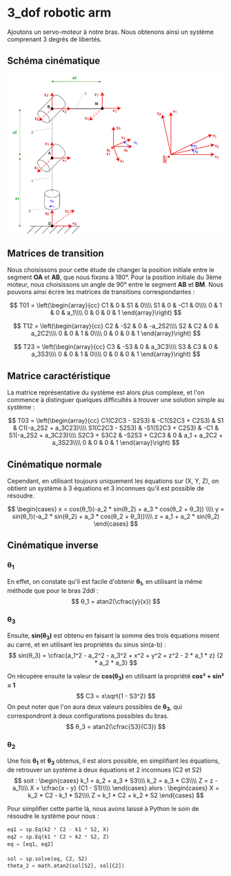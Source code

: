 # 3_dof robotic arm

Ajoutons un servo-moteur à notre bras. 
Nous obtenons ainsi un système comprenant 3 degrés de libertés. 

## Schéma cinématique

![schema_3dof](images/3dof_luna_arm.drawio.png)

## Matrices de transition
Nous choisissons pour cette étude de changer la position initiale entre le segment **OA** et **AB**, que nous fixons à 180°. Pour la position initiale du 3ème moteur, nous choisissons un angle de 90° entre le segment **AB** et **BM**. Nous pouvons ainsi écrire les matrices de transitions correspondantes :

$$
T01 = 
\left(\begin{array}{cc}
C1 & 0 & S1 & 0\\\\
S1 & 0 & -C1 & 0\\\\
0 & 1 & 0 & a_1\\\\
0 & 0 & 0 & 1
\end{array}\right)
$$

$$
T12 = 
\left(\begin{array}{cc}
C2 & -S2 & 0 & -a_2S2\\\\
S2 & C2 & 0 & a_2C2\\\\
0 & 0 & 1 & 0\\\\
0 & 0 & 0 & 1
\end{array}\right)
$$

$$
T23 = 
\left(\begin{array}{cc}
C3 & -S3 & 0 & a_3C3\\\\
S3 & C3 & 0 & a_3S3\\\\
0 & 0 & 1 & 0\\\\
0 & 0 & 0 & 1
\end{array}\right)
$$

## Matrice caractéristique
La matrice représentative du système est alors plus complexe, et l'on commence à distinguer quelques difficultés à trouver une solution simple au système : 

$$
T03 = 
\left(\begin{array}{cc}
C1(C2C3 - S2S3) & -C1(S2C3 + C2S3) & S1 & C1(-a_2S2 + a_3C23)\\\\
S1(C2C3 - S2S3) & -S1(S2C3 + C2S3) & -C1 & S1(-a_2S2 + a_3C23)\\\\
S2C3 + S3C2 & -S2S3 + C2C3 & 0 & a_1 + a_2C2 + a_3S23\\\\
0 & 0 & 0 & 1
\end{array}\right)
$$

## Cinématique normale
Cependant, en utilisant toujours uniquement les équations sur (X, Y, Z), on obtient un système à 3 équations et 3 inconnues qu'il est possible de résoudre. 

$$ 
\begin{cases}
    x = cos(θ_1)(-a_2 * sin(θ_2) + a_3 * cos(θ_2 + θ_3)) \\\\
    y = sin(θ_1)(-a_2 * sin(θ_2) + a_3 * cos(θ_2 + θ_3))\\\\
    z = a_1 + a_2 * sin(θ_2)
\end{cases}
$$

## Cinématique inverse
### θ<sub>1</sub>
En effet, on constate qu'il est facile d'obtenir **θ<sub>1</sub>**, en utilisant la même méthode que pour le bras 2ddl :
$$
θ_1 = atan2(\cfrac{y}{x})
$$

### θ<sub>3</sub>
Ensuite, **sin(θ<sub>3</sub>)** est obtenu en faisant la somme des trois équations misent au carré, et en utilisant les propriétés du sinus sin(a-b) :
$$
sin(θ_3) = \cfrac{a_1^2 - a_2^2 - a_3^2 + x^2 + y^2 + z^2 - 2 * a_1 * z} {2 * a_2 * a_3}
$$

On récupère ensuite la valeur de **cos(θ<sub>3</sub>)** en utilisant la propriété **cos² + sin² = 1**
$$
C3 = ±\sqrt{1 - S3^2}
$$
On peut noter que l'on aura deux valeurs possibles de **θ<sub>3</sub>**, qui correspondront à deux configurations possibles du bras. 
$$
θ_3 = atan2(\cfrac{S3}{C3})
$$


### θ<sub>2</sub>
Une fois **θ<sub>1</sub>** et **θ<sub>3</sub>** obtenus, il est alors possible, en simplifiant les équations, de retrouver un système à deux équations et 2 inconnues (C2 et S2)
$$
soit :
\begin{cases}
k_1 = a_2 + a_3 * S3\\\\
k_2 = a_3 * C3\\\\
Z = z - a_1\\\\
X = \cfrac{x - y} {C1 - S1}\\\\
\end{cases}
alors :
\begin{cases}
X = k_2 * C2 - k_1 * S2\\\\
Z = k_1 * C2 + k_2 * S2
\end{cases}
$$

Pour simplifier cette partie là, nous avons laissé à Python le soin de résoudre le système pour nous : 
```python
eq1 = sp.Eq(k2 * C2 - k1 * S2, X)
eq2 = sp.Eq(k1 * C2 + k2 * S2, Z)
eq = [eq1, eq2]

sol = sp.solve(eq, C2, S2)
theta_2 = math.atan2(sol[S2], sol[C2])
```
